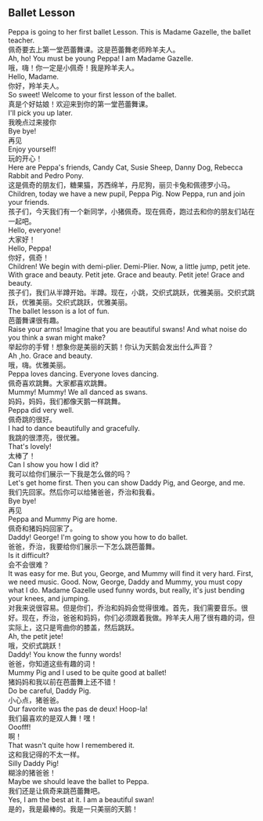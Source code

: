 ## Ballet Lesson

Peppa is going to her first ballet Lesson. This is Madame Gazelle, the ballet teacher.\
佩奇要去上第一堂芭蕾舞课。这是芭蕾舞老师羚羊夫人。\
Ah, ho! You must be young Peppa! I am Madame Gazelle.\
哦，嗨！你一定是小佩奇！我是羚羊夫人。\
Hello, Madame.\
你好，羚羊夫人。\
So sweet! Welcome to your first lesson of the ballet.\
真是个好姑娘！欢迎来到你的第一堂芭蕾舞课。\
I'll pick you up later.\
我晚点过来接你\
Bye bye!\
再见\
Enjoy yourself!\
玩的开心！\
Here are Peppa's friends, Candy Cat, Susie Sheep, Danny Dog, Rebecca Rabbit and Pedro Pony.\
这是佩奇的朋友们，糖果猫，苏西绵羊，丹尼狗，丽贝卡兔和佩德罗小马。\
Children, today we have a new pupil, Peppa Pig. Now Peppa, run and join your friends.\
孩子们，今天我们有一个新同学，小猪佩奇。现在佩奇，跑过去和你的朋友们站在一起吧。\
Hello, everyone!\
大家好！\
Hello, Peppa!\
你好，佩奇！\
Children! We begin with demi-plier. Demi-Plier. Now, a little jump, petit jete. With grace and beauty. Petit jete. Grace and beauty. Petit jete! Grace and beauty.\
孩子们，我们从半蹲开始。半蹲。现在，小跳，交织式跳跃，优雅美丽。交织式跳跃，优雅美丽。交织式跳跃，优雅美丽。\
The ballet lesson is a lot of fun.\
芭蕾舞课很有趣。\
Raise your arms! Imagine that you are beautiful swans! And what noise do you think a swan might make?\
举起你的手臂！想象你是美丽的天鹅！你认为天鹅会发出什么声音？\
Ah ,ho. Grace and beauty.\
哦，嗨。优雅美丽。\
Peppa loves dancing. Everyone loves dancing.\
佩奇喜欢跳舞。大家都喜欢跳舞。\
Mummy! Mummy! We all danced as swans.\
妈妈，妈妈，我们都像天鹅一样跳舞。\
Peppa did very well.\
佩奇跳的很好。\
I had to dance beautifully and gracefully.\
我跳的很漂亮，很优雅。\
That's lovely!\
太棒了！\
Can I show you how I did it?\
我可以给你们展示一下我是怎么做的吗？\
Let's get home first. Then you can show Daddy Pig, and George, and me.\
我们先回家。然后你可以给猪爸爸，乔治和我看。\
Bye bye!\
再见\
Peppa and Mummy Pig are home.\
佩奇和猪妈妈回家了。\
Daddy! George! I'm going to show you how to do ballet.\
爸爸，乔治，我要给你们展示一下怎么跳芭蕾舞。\
Is it difficult?\
会不会很难？\
It was easy for me. But you, George, and Mummy will find it very hard. First, we need music. Good. Now, George, Daddy and Mummy, you must copy what I do. Madame Gazelle used funny words, but really, it's just bending your knees, and jumping.\
对我来说很容易。但是你们，乔治和妈妈会觉得很难。首先，我们需要音乐。很好。现在，乔治，爸爸和妈妈，你们必须跟着我做。羚羊夫人用了很有趣的词，但实际上，这只是弯曲你的膝盖，然后跳跃。\
Ah, the petit jete!\
哦，交织式跳跃！\
Daddy! You know the funny words!\
爸爸，你知道这些有趣的词！\
Mummy Pig and I used to be quite good at ballet!\
猪妈妈和我以前在芭蕾舞上还不错！\
Do be careful, Daddy Pig.\
小心点，猪爸爸。\
Our favorite was the pas de deux! Hoop-la!\
我们最喜欢的是双人舞！嘿！\
Ooofff!\
啊！\
That wasn't quite how I remembered it.\
这和我记得的不太一样。\
Silly Daddy Pig!\
糊涂的猪爸爸！\
Maybe we should leave the ballet to Peppa.\
我们还是让佩奇来跳芭蕾舞吧。\
Yes, I am the best at it. I am a beautiful swan!\
是的，我是最棒的。我是一只美丽的天鹅！